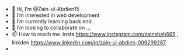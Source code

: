 - 👋 Hi, I’m @Zain-ul-Abdien15
- 👀 I’m interested in web development
- 🌱 I’m currently learning back end
- 💞️ I’m looking to collaborate on ...
- 📫 How to reach me :insta https://www.instagram.com/zainshah665 , linkden  https://www.linkedin.com/in/zain-ul-abdien-009299287
- 

<!---
Zain-ul-Abdien15/Zain-ul-Abdien15 is a ✨ special ✨ repository because its `README.md` (this file) appears on your GitHub profile.
You can click the Preview link to take a look at your changes.
--->

